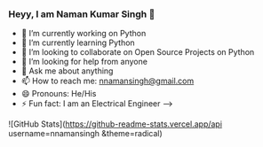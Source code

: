 ### Heyy, I am Naman Kumar Singh 👋

- 🔭 I’m currently working on Python
- 🌱 I’m currently learning Python
- 👯 I’m looking to collaborate on Open Source Projects on Python
- 🤔 I’m looking for help from anyone
- 💬 Ask me about anything
- 📫 How to reach me: nnamansingh@gmail.com
- 😄 Pronouns: He/His
- ⚡ Fun fact: I am an Electrical Engineer
-->

![GitHub Stats](https://github-readme-stats.vercel.app/api username=nnamansingh &theme=radical)
